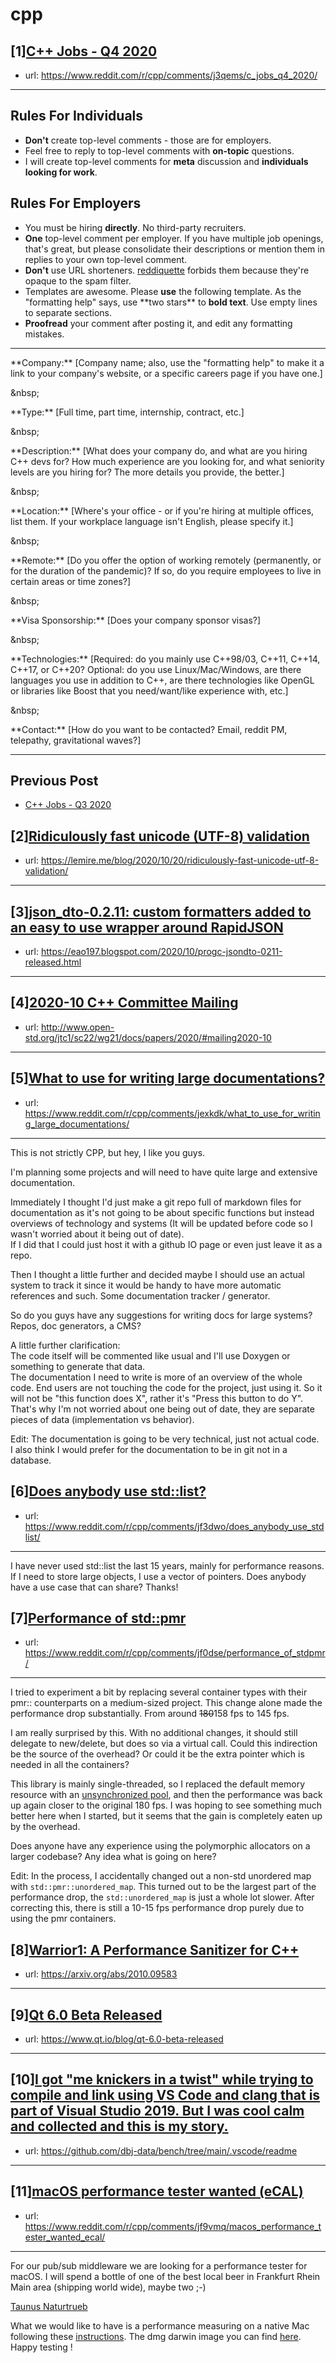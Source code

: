 # cpp
## [1][C++ Jobs - Q4 2020](https://www.reddit.com/r/cpp/comments/j3qems/c_jobs_q4_2020/)
- url: https://www.reddit.com/r/cpp/comments/j3qems/c_jobs_q4_2020/
---
Rules For Individuals
---------------------

* **Don't** create top-level comments - those are for employers.
* Feel free to reply to top-level comments with **on-topic** questions.
* I will create top-level comments for **meta** discussion and **individuals looking for work**.

Rules For Employers
---------------------

* You must be hiring **directly**. No third-party recruiters.
* **One** top-level comment per employer. If you have multiple job openings, that's great, but please consolidate their descriptions or mention them in replies to your own top-level comment.
* **Don't** use URL shorteners. [reddiquette](https://www.reddithelp.com/en/categories/reddit-101/reddit-basics/reddiquette) forbids them because they're opaque to the spam filter.
* Templates are awesome. Please **use** the following template. As the "formatting help" says, use \*\*two stars\*\* to **bold text**. Use empty lines to separate sections.
* **Proofread** your comment after posting it, and edit any formatting mistakes.

---

\*\*Company:\*\* [Company name; also, use the "formatting help" to make it a link to your company's website, or a specific careers page if you have one.]

&amp;nbsp;

\*\*Type:\*\* [Full time, part time, internship, contract, etc.]

&amp;nbsp;

\*\*Description:\*\* [What does your company do, and what are you hiring C++ devs for? How much experience are you looking for, and what seniority levels are you hiring for? The more details you provide, the better.]

&amp;nbsp;

\*\*Location:\*\* [Where's your office - or if you're hiring at multiple offices, list them. If your workplace language isn't English, please specify it.]

&amp;nbsp;

\*\*Remote:\*\* [Do you offer the option of working remotely (permanently, or for the duration of the pandemic)? If so, do you require employees to live in certain areas or time zones?]

&amp;nbsp;

\*\*Visa Sponsorship:\*\* [Does your company sponsor visas?]

&amp;nbsp;

\*\*Technologies:\*\* [Required: do you mainly use C++98/03, C++11, C++14, C++17, or C++20? Optional: do you use Linux/Mac/Windows, are there languages you use in addition to C++, are there technologies like OpenGL or libraries like Boost that you need/want/like experience with, etc.]

&amp;nbsp;

\*\*Contact:\*\* [How do you want to be contacted? Email, reddit PM, telepathy, gravitational waves?]

---

Previous Post
--------------

* [C++ Jobs - Q3 2020](https://www.reddit.com/r/cpp/comments/hjnaf2/c_jobs_q3_2020/)
## [2][Ridiculously fast unicode (UTF-8) validation](https://www.reddit.com/r/cpp/comments/jf0tx4/ridiculously_fast_unicode_utf8_validation/)
- url: https://lemire.me/blog/2020/10/20/ridiculously-fast-unicode-utf-8-validation/
---

## [3][json_dto-0.2.11: custom formatters added to an easy to use wrapper around RapidJSON](https://www.reddit.com/r/cpp/comments/jf82ka/json_dto0211_custom_formatters_added_to_an_easy/)
- url: https://eao197.blogspot.com/2020/10/progc-jsondto-0211-released.html
---

## [4][2020-10 C++ Committee Mailing](https://www.reddit.com/r/cpp/comments/jf4wsw/202010_c_committee_mailing/)
- url: http://www.open-std.org/jtc1/sc22/wg21/docs/papers/2020/#mailing2020-10
---

## [5][What to use for writing large documentations?](https://www.reddit.com/r/cpp/comments/jexkdk/what_to_use_for_writing_large_documentations/)
- url: https://www.reddit.com/r/cpp/comments/jexkdk/what_to_use_for_writing_large_documentations/
---
This is not strictly CPP, but hey, I like you guys.

I'm planning some projects and will need to have quite large and extensive documentation.

Immediately I thought I'd just make a git repo full of markdown files for documentation as it's not going to be about specific functions but instead overviews of technology and systems (It will be updated before code so I wasn't worried about it being out of date).  
If I did that I could just host it with a github IO page or even just leave it as a repo.

Then I thought a little further and decided maybe I should use an actual system to track it since it would be handy to have more automatic references and such. Some documentation tracker / generator.

So do you guys have any suggestions for writing docs for large systems? Repos, doc generators, a CMS?



A little further clarification:  
The code itself will be commented like usual and I'll use Doxygen or something to generate that data.  
The documentation I need to write is more of an overview of the whole code. End users are not touching the code for the project, just using it. So it will not be "this function does X", rather it's "Press this button to do Y".  
That's why I'm not worried about one being out of date, they are separate pieces of data (implementation vs behavior).

Edit:
The documentation is going to be very technical, just not actual code.  
I also think I would prefer for the documentation to be in git not in a database.
## [6][Does anybody use std::list?](https://www.reddit.com/r/cpp/comments/jf3dwo/does_anybody_use_stdlist/)
- url: https://www.reddit.com/r/cpp/comments/jf3dwo/does_anybody_use_stdlist/
---
I have never used std::list the last 15 years,  mainly for performance reasons. If I need to store large objects, I use a vector of pointers. Does anybody have a use case that can share? 
Thanks!
## [7][Performance of std::pmr](https://www.reddit.com/r/cpp/comments/jf0dse/performance_of_stdpmr/)
- url: https://www.reddit.com/r/cpp/comments/jf0dse/performance_of_stdpmr/
---
I tried to experiment a bit by replacing several container types with their pmr:: counterparts on a medium-sized project. This change alone made the performance drop substantially. From around ~~180~~158 fps to 145 fps.

I am really surprised by this. With no additional changes, it should still delegate to new/delete, but does so via a virtual call. Could this indirection be the source of the overhead? Or could it be the extra pointer which is needed in all the containers?

This library is mainly single-threaded, so I replaced the default memory resource with an [unsynchronized pool](https://en.cppreference.com/w/cpp/memory/unsynchronized_pool_resource), and then the performance was back up again closer to the original 180 fps. I was hoping to see something much better here when I started, but it seems that the gain is completely eaten up by the overhead.

Does anyone have any experience using the polymorphic allocators on a larger codebase? Any idea what is going on here?

Edit: In the process, I accidentally changed out a non-std unordered map with `std::pmr::unordered_map`. This turned out to be the largest part of the performance drop, the `std::unordered_map` is just a whole lot slower. After correcting this, there is still a 10-15 fps performance drop purely due to using the pmr containers.
## [8][Warrior1: A Performance Sanitizer for C++](https://www.reddit.com/r/cpp/comments/jeqgvu/warrior1_a_performance_sanitizer_for_c/)
- url: https://arxiv.org/abs/2010.09583
---

## [9][Qt 6.0 Beta Released](https://www.reddit.com/r/cpp/comments/jelc9l/qt_60_beta_released/)
- url: https://www.qt.io/blog/qt-6.0-beta-released
---

## [10][I got "me knickers in a twist" while trying to compile and link using VS Code and clang that is part of Visual Studio 2019. But I was cool calm and collected and this is my story.](https://www.reddit.com/r/cpp/comments/jfa1x2/i_got_me_knickers_in_a_twist_while_trying_to/)
- url: https://github.com/dbj-data/bench/tree/main/.vscode/readme
---

## [11][macOS performance tester wanted (eCAL)](https://www.reddit.com/r/cpp/comments/jf9vmq/macos_performance_tester_wanted_ecal/)
- url: https://www.reddit.com/r/cpp/comments/jf9vmq/macos_performance_tester_wanted_ecal/
---
For our pub/sub middleware we are looking for a performance tester for macOS. I will spend a bottle of one of the best local beer in Frankfurt Rhein Main area (shipping world wide), maybe two ;-)

[Taunus Naturtrueb](https://imgur.com/YwchS0H)

What we would like to have is a performance measuring on a native Mac following these [instructions](https://continental.github.io/ecal/advanced/performance.html). The dmg darwin image you can find [here](https://github.com/continental/ecal/releases). Happy testing !

